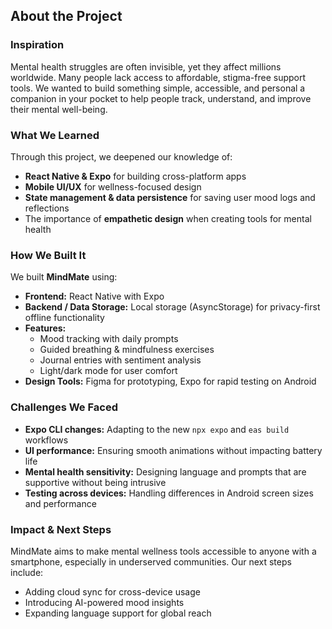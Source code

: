 ## About the Project

### Inspiration  
Mental health struggles are often invisible, yet they affect millions worldwide. Many people lack access to affordable, stigma-free support tools. We wanted to build something simple, accessible, and personal  a companion in your pocket to help people track, understand, and improve their mental well-being.  

### What We Learned  
Through this project, we deepened our knowledge of:
- **React Native & Expo** for building cross-platform apps  
- **Mobile UI/UX** for wellness-focused design  
- **State management & data persistence** for saving user mood logs and reflections  
- The importance of **empathetic design** when creating tools for mental health  

### How We Built It  
We built **MindMate** using:
- **Frontend:** React Native with Expo  
- **Backend / Data Storage:** Local storage (AsyncStorage) for privacy-first offline functionality  
- **Features:**  
  - Mood tracking with daily prompts  
  - Guided breathing & mindfulness exercises  
  - Journal entries with sentiment analysis  
  - Light/dark mode for user comfort  
- **Design Tools:** Figma for prototyping, Expo for rapid testing on Android  

### Challenges We Faced  
- **Expo CLI changes:** Adapting to the new `npx expo` and `eas build` workflows  
- **UI performance:** Ensuring smooth animations without impacting battery life  
- **Mental health sensitivity:** Designing language and prompts that are supportive without being intrusive  
- **Testing across devices:** Handling differences in Android screen sizes and performance  

### Impact & Next Steps  
MindMate aims to make mental wellness tools accessible to anyone with a smartphone, especially in underserved communities. Our next steps include:
- Adding cloud sync for cross-device usage  
- Introducing AI-powered mood insights  
- Expanding language support for global reach  
